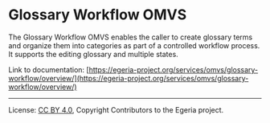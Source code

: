 <!-- SPDX-License-Identifier: CC-BY-4.0 -->
<!-- Copyright Contributors to the Egeria project. -->

# Glossary Workflow OMVS

The Glossary Workflow OMVS enables the caller to create glossary terms and organize them into categories as part of a controlled workflow process.
It supports the editing glossary and multiple states.

Link to documentation: [https://egeria-project.org/services/omvs/glossary-workflow/overview/](https://egeria-project.org/services/omvs/glossary-workflow/overview/)

----
License: [CC BY 4.0](https://creativecommons.org/licenses/by/4.0/),
Copyright Contributors to the Egeria project.
